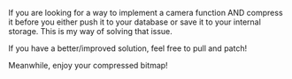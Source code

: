 If you are looking for a way to implement a camera function AND compress it 
before you either push it to your database or save it to your internal storage. This is my way 
of solving that issue. 

If you have a better/improved solution, feel free to pull and patch!

Meanwhile, enjoy your compressed bitmap! 
